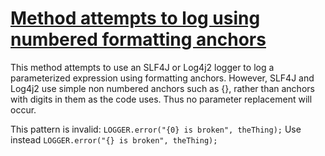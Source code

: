 # [Method attempts to log using numbered formatting anchors](http://fb-contrib.sourceforge.net/bugdescriptions.html#LO_INVALID_FORMATTING_ANCHOR)

This method attempts to use an SLF4J or Log4j2 logger to log a parameterized expression using formatting anchors.
			However, SLF4J and Log4j2 use simple non numbered anchors such as {}, rather than anchors with digits in them as the
			code uses. Thus no parameter replacement will occur.

This pattern is invalid:
			`LOGGER.error("{0} is broken", theThing);`
			Use instead
			`LOGGER.error("{} is broken", theThing);`
